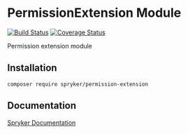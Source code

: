 # PermissionExtension Module
[![Build Status](https://travis-ci.org/spryker/permission-extension.svg)](https://travis-ci.org/spryker/permission-extension)
[![Coverage Status](https://coveralls.io/repos/github/spryker/permission-extension/badge.svg)](https://coveralls.io/github/spryker/permission-extension)

Permission extension module

## Installation

```
composer require spryker/permission-extension
```

## Documentation

[Spryker Documentation](https://academy.spryker.com/developing_with_spryker/module_guide/modules.html)
